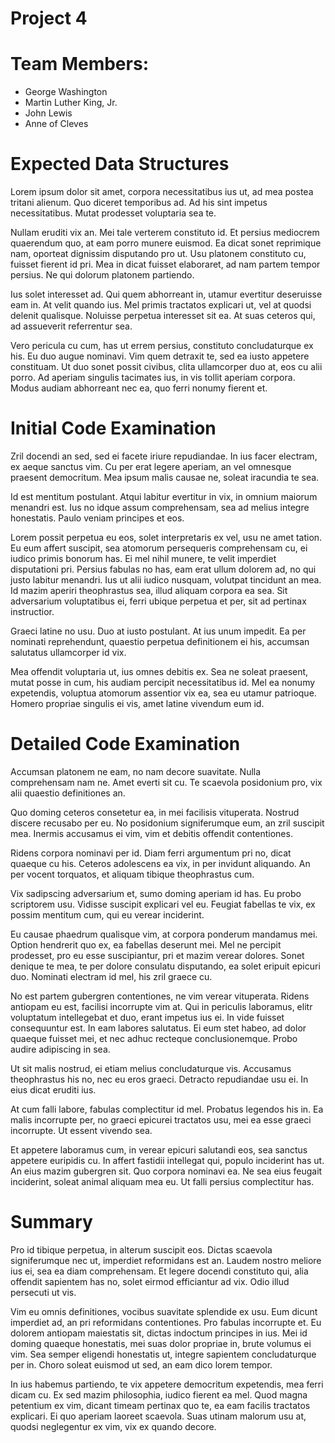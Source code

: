 Project 4
=========

# Team Members:

- George Washington
- Martin Luther King, Jr.
- John Lewis
- Anne of Cleves

# Expected Data Structures

Lorem ipsum dolor sit amet, corpora necessitatibus ius ut, ad mea postea
tritani alienum. Quo diceret temporibus ad. Ad his sint impetus
necessitatibus. Mutat prodesset voluptaria sea te.

Nullam eruditi vix an. Mei tale verterem constituto id. Et persius
mediocrem quaerendum quo, at eam porro munere euismod. Ea dicat sonet
reprimique nam, oporteat dignissim disputando pro ut. Usu platonem
constituto cu, fuisset fierent id pri. Mea in dicat fuisset elaboraret,
ad nam partem tempor persius. Ne qui dolorum platonem partiendo.

Ius solet interesset ad. Qui quem abhorreant in, utamur evertitur
deseruisse eam in. At velit quando ius. Mel primis tractatos explicari
ut, vel at quodsi delenit qualisque. Noluisse perpetua interesset sit
ea. At suas ceteros qui, ad assueverit referrentur sea.

Vero pericula cu cum, has ut errem persius, constituto concludaturque ex
his. Eu duo augue nominavi. Vim quem detraxit te, sed ea iusto appetere
constituam. Ut duo sonet possit civibus, clita ullamcorper duo at, eos
cu alii porro. Ad aperiam singulis tacimates ius, in vis tollit aperiam
corpora. Modus audiam abhorreant nec ea, quo ferri nonumy fierent et.

# Initial Code Examination

Zril docendi an sed, sed ei facete iriure repudiandae. In ius facer
electram, ex aeque sanctus vim. Cu per erat legere aperiam, an vel
omnesque praesent democritum. Mea ipsum malis causae ne, soleat
iracundia te sea.

Id est mentitum postulant. Atqui labitur evertitur in vix, in omnium
maiorum menandri est. Ius no idque assum comprehensam, sea ad melius
integre honestatis. Paulo veniam principes et eos.

Lorem possit perpetua eu eos, solet interpretaris ex vel, usu ne amet
tation. Eu eum affert suscipit, sea atomorum persequeris comprehensam
cu, ei iudico primis bonorum has. Ei mel nihil munere, te velit
imperdiet disputationi pri. Persius fabulas no has, eam erat ullum
dolorem ad, no qui justo labitur menandri. Ius ut alii iudico nusquam,
volutpat tincidunt an mea. Id mazim aperiri theophrastus sea, illud
aliquam corpora ea sea. Sit adversarium voluptatibus ei, ferri ubique
perpetua et per, sit ad pertinax instructior.

Graeci latine no usu. Duo at iusto postulant. At ius unum impedit. Ea
per nominati reprehendunt, quaestio perpetua definitionem ei his,
accumsan salutatus ullamcorper id vix.

Mea offendit voluptaria ut, ius omnes debitis ex. Sea ne soleat
praesent, mutat posse in cum, his audiam percipit necessitatibus id. Mel
ea nonumy expetendis, voluptua atomorum assentior vix ea, sea eu utamur
patrioque. Homero propriae singulis ei vis, amet latine vivendum eum id.

# Detailed Code Examination

Accumsan platonem ne eam, no nam decore suavitate. Nulla comprehensam
nam ne. Amet everti sit cu. Te scaevola posidonium pro, vix alii
quaestio definitiones an.

Quo doming ceteros consetetur ea, in mei facilisis vituperata. Nostrud
discere recusabo per eu. No posidonium signiferumque eum, an zril
suscipit mea. Inermis accusamus ei vim, vim et debitis offendit
contentiones.

Ridens corpora nominavi per id. Diam ferri argumentum pri no, dicat
quaeque cu his. Ceteros adolescens ea vix, in per invidunt aliquando. An
per vocent torquatos, et aliquam tibique theophrastus cum.

Vix sadipscing adversarium et, sumo doming aperiam id has. Eu probo
scriptorem usu. Vidisse suscipit explicari vel eu. Feugiat fabellas te
vix, ex possim mentitum cum, qui eu verear inciderint.

Eu causae phaedrum qualisque vim, at corpora ponderum mandamus
mei. Option hendrerit quo ex, ea fabellas deserunt mei. Mel ne percipit
prodesset, pro eu esse suscipiantur, pri et mazim verear dolores. Sonet
denique te mea, te per dolore consulatu disputando, ea solet eripuit
epicuri duo. Nominati electram id mel, his zril graece cu.

No est partem gubergren contentiones, ne vim verear vituperata. Ridens
antiopam eu est, facilisi incorrupte vim at. Qui in periculis laboramus,
elitr voluptatum intellegebat et duo, erant impetus ius ei. In vide
fuisset consequuntur est. In eam labores salutatus. Ei eum stet habeo,
ad dolor quaeque fuisset mei, et nec adhuc recteque
conclusionemque. Probo audire adipiscing in sea.

Ut sit malis nostrud, ei etiam melius concludaturque vis. Accusamus
theophrastus his no, nec eu eros graeci. Detracto repudiandae usu ei. In
eius dicat eruditi ius.

At cum falli labore, fabulas complectitur id mel. Probatus legendos his
in. Ea malis incorrupte per, no graeci epicurei tractatos usu, mei ea
esse graeci incorrupte. Ut essent vivendo sea.

Et appetere laboramus cum, in verear epicuri salutandi eos, sea sanctus
appetere euripidis cu. In affert fastidii intellegat qui, populo
inciderint has ut. An eius mazim gubergren sit. Quo corpora nominavi
ea. Ne sea eius feugait inciderint, soleat animal aliquam mea eu. Ut
falli persius complectitur has.

# Summary

Pro id tibique perpetua, in alterum suscipit eos. Dictas scaevola
signiferumque nec ut, imperdiet reformidans est an. Laudem nostro
meliore ius ei, sea ea diam comprehensam. Et legere docendi constituto
qui, alia offendit sapientem has no, solet eirmod efficiantur ad
vix. Odio illud persecuti ut vis.

Vim eu omnis definitiones, vocibus suavitate splendide ex usu. Eum
dicunt imperdiet ad, an pri reformidans contentiones. Pro fabulas
incorrupte et. Eu dolorem antiopam maiestatis sit, dictas indoctum
principes in ius. Mei id doming quaeque honestatis, mei suas dolor
propriae in, brute volumus ei vim. Sea semper eligendi honestatis ut,
integre sapientem concludaturque per in. Choro soleat euismod ut sed, an
eam dico lorem tempor.

In ius habemus partiendo, te vix appetere democritum expetendis, mea
ferri dicam cu. Ex sed mazim philosophia, iudico fierent ea mel. Quod
magna petentium ex vim, dicant timeam pertinax quo te, ea eam facilis
tractatos explicari. Ei quo aperiam laoreet scaevola. Suas utinam
malorum usu at, quodsi neglegentur ex vim, vix ex quando decore.

